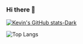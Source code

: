 ### Hi there 👋

[![Kevin's GitHub stats-Dark](https://github-readme-stats.vercel.app/api?username=HansTtito&show_icons=true&theme=dark#gh-dark-mode-only)](https://github.com/HansTtito/github-readme-stats#gh-dark-mode-only)

![Top Langs](https://github-readme-stats.vercel.app/api/top-langs/?username=HansTtito&langs_count=8)
<!--
**HansTtito/HansTtito** is a ✨ _special_ ✨ repository because its `README.md` (this file) appears on your GitHub profile.

Here are some ideas to get you started:

- 🔭 I’m currently working on ...
- 🌱 I’m currently learning ...
- 👯 I’m looking to collaborate on ...
- 🤔 I’m looking for help with ...
- 💬 Ask me about ...
- 📫 How to reach me: ...
- 😄 Pronouns: ...
- ⚡ Fun fact: ...
-->
